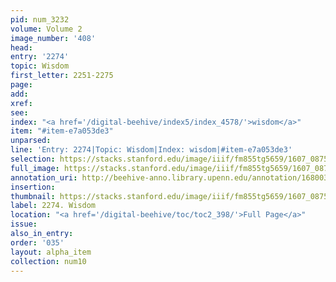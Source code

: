 ```yaml
---
pid: num_3232
volume: Volume 2
image_number: '408'
head:
entry: '2274'
topic: Wisdom
first_letter: 2251-2275
page:
add:
xref:
see:
index: "<a href='/digital-beehive/index5/index_4578/'>wisdom</a>"
item: "#item-e7a053de3"
unparsed:
line: 'Entry: 2274|Topic: Wisdom|Index: wisdom|#item-e7a053de3'
selection: https://stacks.stanford.edu/image/iiif/fm855tg5659/1607_0875/816,2920,2820,511/full/0/default.jpg
full_image: https://stacks.stanford.edu/image/iiif/fm855tg5659/1607_0875/full/full/0/default.jpg
annotation_uri: http://beehive-anno.library.upenn.edu/annotation/1680031721977
insertion:
thumbnail: https://stacks.stanford.edu/image/iiif/fm855tg5659/1607_0875/816,2920,600,180/250,/0/default.jpg
label: 2274. Wisdom
location: "<a href='/digital-beehive/toc/toc2_398/'>Full Page</a>"
issue:
also_in_entry:
order: '035'
layout: alpha_item
collection: num10
---
```

